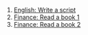 1. [English: Write a script](https://github.com/nook1208/english/commit/62225a146116830ef9000f17f5781ab07563bfc5)
2. [Finance: Read a book 1](https://github.com/nook1208/finance/commit/0b0ed9e871bb83acb3f7d5feaa65d1770c625027)
3. [Finance: Read a book 2](https://github.com/nook1208/finance/commit/7686ed88f6b7895f90651c11c1961fac39c30d12)

